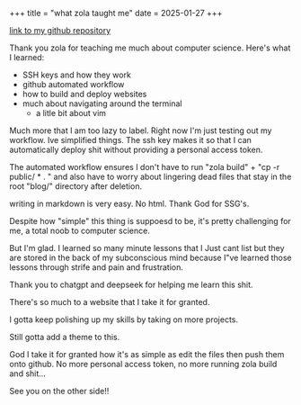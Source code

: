 +++
title = "what zola taught me"
date = 2025-01-27
+++

[link to my github repository](https://Onoruuu.github.io)

Thank you zola for teaching me much about computer science. Here's what I learned:

- SSH keys and how they work
- github automated workflow
- how to build and deploy websites
- much about navigating around the terminal 
    - a litle bit about vim 


Much more that I am too lazy to label. Right now I'm just testing out my workflow. Ive simplified things. The ssh key makes it so that I can automatically deploy shit without providing a personal access token. 

The automated workflow ensures I don't have to run "zola build" + "cp -r public/ * . " and also have to worry about lingering dead files that stay in the root "blog/" directory after deletion.

writing in markdown is very easy. No html. Thank God for SSG's.

Despite how "simple" this thing is suppoesd to be, it's pretty challenging for me, a total noob to computer science.

But I'm glad. I learned so many minute lessons that I Just cant list but they are stored in the back of my subconscious mind because I"ve learned those lessons through strife and pain and frustration. 

Thank you to chatgpt and deepseek for helping me learn this shit. 

There's so much to a website that I take it for granted.

I gotta keep polishing up my skills by taking on more projects. 

Still gotta add a theme to this.

God I take it for granted how it's as simple as edit the files then push them onto github. No more personal access token, no more running zola build and shit... 

See you on the other side!!
